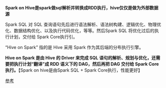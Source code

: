 **Spark on Hive是spark做sql解析并转换成RDD执行，hive仅仅是做为外部数据源**

Spark SQL 对 SQL 查询语句先后进行语法解析、语法树构建、逻辑优化、物理优化、数据结构优化、以及执行代码优化，等等。然后Spark SQL 将优化过后的执行计划，交付给 Spark Core执行引。



“Hive on Spark” 指的是 Hive 采用 Spark 作为其后端的分布执行引擎。

**Hive on Spark 是由 Hive 的 Driver 来完成 SQL 语句的解析、规划与优化，还需要把执行计划“翻译”成 RDD 语义下的 DAG，然后再把 DAG 交付给 Spark Core执行。**【Spark on hive是由Spark SQL + Spark Core执行，性能更好】



[参考](https://juejin.cn/post/7200196102968344634)
